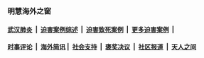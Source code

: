 
### 明慧海外之窗

####  [武汉肺炎](indexes/365.md?t=03201500) &nbsp;|&nbsp;  [迫害案例综述](indexes/328.md?t=03201500) &nbsp;|&nbsp; [迫害致死案例](indexes/277.md?t=03201500)  &nbsp;|&nbsp; [更多迫害案例](indexes/81.md?t=03201500)  &nbsp;|&nbsp; 
####  [时事评论](indexes/19.md?t=03201500) &nbsp;|&nbsp; [海外简讯](indexes/245.md?t=03201500)&nbsp;|&nbsp;  [社会支持](indexes/140.md?t=03201500) &nbsp;|&nbsp; [褒奖决议](indexes/282.md?t=03201500) &nbsp;|&nbsp; [社区报道](indexes/91.md?t=03201500)  &nbsp;|&nbsp; [天人之间](indexes/78.md?t=03201500) 


